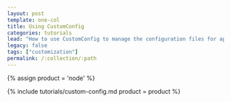 ```yaml
---
layout: post
template: one-col
title: Using CustomConfig
categories: tutorials
lead: "How to use CustomConfig to manage the configuration files for application components"
legacy: false
tags: ["customization"]
permalink: /:collection/:path
---
```


{% assign product = 'node' %}

{% include tutorials/custom-config.md product = product %}
